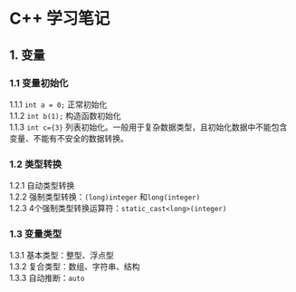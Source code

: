# C++ 学习笔记  

## 1. 变量  

### 1.1 变量初始化

1.1.1 `int a = 0;` 正常初始化  
1.1.2 `int b(1);` 构造函数初始化  
1.1.3 `int c={3}` 列表初始化。一般用于复杂数据类型，且初始化数据中不能包含变量、不能有不安全的数据转换。

### 1.2 类型转换  

1.2.1 自动类型转换  
1.2.2 强制类型转换：`(long)integer` 和`long(integer)`  
1.2.3 4个强制类型转换运算符：`static_cast<long>(integer)`  

### 1.3 变量类型  

1.3.1 基本类型：整型、浮点型  
1.3.2 复合类型：数组、字符串、结构  
1.3.3 自动推断：`auto`